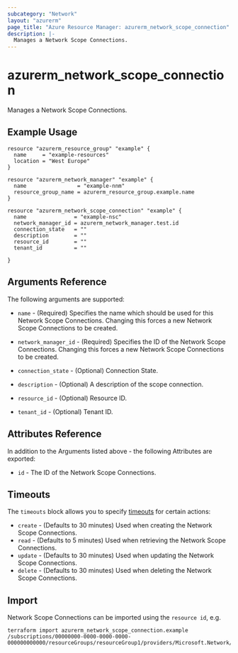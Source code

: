 ```yaml
---
subcategory: "Network"
layout: "azurerm"
page_title: "Azure Resource Manager: azurerm_network_scope_connection"
description: |-
  Manages a Network Scope Connections.
---
```


# azurerm_network_scope_connection

Manages a Network Scope Connections.

## Example Usage

```hcl
resource "azurerm_resource_group" "example" {
  name     = "example-resources"
  location = "West Europe"
}

resource "azurerm_network_manager" "example" {
  name                = "example-nnm"
  resource_group_name = azurerm_resource_group.example.name
}

resource "azurerm_network_scope_connection" "example" {
  name               = "example-nsc"
  network_manager_id = azurerm_network_manager.test.id
  connection_state   = ""
  description        = ""
  resource_id        = ""
  tenant_id          = ""

}
```

## Arguments Reference

The following arguments are supported:

* `name` - (Required) Specifies the name which should be used for this Network Scope Connections. Changing this forces a new Network Scope Connections to be created.

* `network_manager_id` - (Required) Specifies the ID of the Network Scope Connections. Changing this forces a new Network Scope Connections to be created.

* `connection_state` - (Optional) Connection State.

* `description` - (Optional) A description of the scope connection.

* `resource_id` - (Optional) Resource ID.

* `tenant_id` - (Optional) Tenant ID.

## Attributes Reference

In addition to the Arguments listed above - the following Attributes are exported:

* `id` - The ID of the Network Scope Connections.

## Timeouts

The `timeouts` block allows you to specify [timeouts](https://www.terraform.io/language/resources/syntax#operation-timeouts) for certain actions:

* `create` - (Defaults to 30 minutes) Used when creating the Network Scope Connections.
* `read` - (Defaults to 5 minutes) Used when retrieving the Network Scope Connections.
* `update` - (Defaults to 30 minutes) Used when updating the Network Scope Connections.
* `delete` - (Defaults to 30 minutes) Used when deleting the Network Scope Connections.

## Import

Network Scope Connections can be imported using the `resource id`, e.g.

```shell
terraform import azurerm_network_scope_connection.example /subscriptions/00000000-0000-0000-0000-000000000000/resourceGroups/resourceGroup1/providers/Microsoft.Network/networkManagers/networkManager1/scopeConnections/scopeConnection1
```
